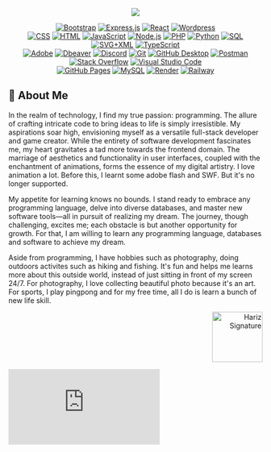 <p align="center">
    <a href="https://github.com/DenverCoder1/readme-typing-svg"><img src="https://readme-typing-svg.herokuapp.com?lines=Hi+hi,+Hariz+here...;I+am+him+😎;F+U+L+L+S+T+A+C+K+✯+D+E+V+E+L+O+P+E+R;&center=true&width=500&height=50&font=Fira%20Code&color=800000">
    </a>
</p>

<!-- Some badges are from https://github.com/Ileriayo/markdown-badges -->
<div align="center">
  <div>
      <a href="#"><img alt="Bootstrap" src="https://img.shields.io/badge/Bootstrap-7952B3.svg?logo=bootstrap&logoColor=white"></a>
      <a href="#"><img alt="Express.js" src="https://img.shields.io/badge/Express.js-404d59.svg?logo=express&logoColor=white"></a>
      <a href="#"><img alt="React" src="https://img.shields.io/badge/React-20232a.svg?logo=react&logoColor=%2361DAFB"></a>
      <a href="#"><img alt="Wordpress" src="https://img.shields.io/badge/Wordpress-21759B?logo=wordpress&logoColor=white"></a>
  </div>
  <div>
      <a href="https://github.com/search?q=user%3ACharKwehTiawKerang+language%3Acss"><img alt="CSS" src="https://img.shields.io/badge/CSS-1572B6.svg?logo=css3&logoColor=white"></a>
      <a href="https://github.com/search?q=user%3ACharKwehTiawKerang+language%3Ahtml"><img alt="HTML" src="https://img.shields.io/badge/HTML-E34F26.svg?logo=html5&logoColor=white"></a>
      <a href="https://github.com/search?q=user%3ACharKwehTiawKerang+language%3Ajavascript"><img alt="JavaScript" src="https://img.shields.io/badge/JavaScript-F7DF1E.svg?logo=javascript&logoColor=black"></a>
      <a href="https://github.com/search?q=user%3ACharKwehTiawKerang+language%3Ajavascript"><img alt="Node.js" src="https://img.shields.io/badge/Node.js-43853D.svg?logo=node.js&logoColor=white"></a>
      <a href="https://github.com/search?q=user%3ACharKwehTiawKerang+language%3Aphp"><img alt="PHP" src="https://img.shields.io/badge/PHP-777BB4.svg?logo=php&logoColor=white"></a>
      <a href="https://github.com/search?q=user%3ACharKwehTiawKerang+language%3Apython"><img alt="Python" src="https://img.shields.io/badge/Python-14354C.svg?logo=python&logoColor=white"></a>
      <a href="https://github.com/search?q=user%3ACharKwehTiawKerang+language%3Asql"><img alt="SQL" src="https://custom-icon-badges.demolab.com/badge/SQL-025E8C.svg?logo=database&logoColor=white"></a>
      <a href="https://github.com/search?q=user%3ACharKwehTiawKerang+language%3Asvg"><img alt="SVG+XML" src="https://img.shields.io/badge/SVG%2BXML-e0982c.svg?logo=svg&logoColor=white"></a>
      <a href="https://github.com/search?q=user%3ACharKwehTiawKerang+language%3AtypeScript"><img alt="TypeScript" src="https://img.shields.io/badge/TypeScript-007ACC.svg?logo=typescript&logoColor=white"></a>
  </div>
  <div>
      <a href="#"><img alt="Adobe" src="https://img.shields.io/badge/Adobe-FF0000.svg?logo=adobe&logoColor=white"></a>
      <a href="#"><img alt="Dbeaver" src="https://custom-icon-badges.demolab.com/badge/-Dbeaver-372923?logo=dbeaver-mono&logoColor=white"></a>
      <a href="#"><img alt="Discord" src="https://img.shields.io/badge/-Discord-5865F2.svg?logo=discord&logoColor=white"></a>
      <a href="#"><img alt="Git" src="https://img.shields.io/badge/Git-F05033.svg?logo=git&logoColor=white"></a>
      <a href="#"><img alt="GitHub Desktop" src="https://img.shields.io/badge/GitHub%20Desktop-8034A9.svg?logo=github&logoColor=white"></a>
      <a href="#"><img alt="Postman" src="https://img.shields.io/badge/Postman-FF6C37?logo=postman&logoColor=white"></a>
      <a href="#"><img alt="Stack Overflow" src="https://img.shields.io/badge/-Stack%20Overflow-FE7A16?logo=stack-overflow&logoColor=white"></a>
      <a href="#"><img alt="Visual Studio Code" src="https://img.shields.io/badge/Visual%20Studio%20Code-0078d7.svg?logo=visual-studio-code&logoColor=white"></a>
  </div>
  <div>
      <a href="#"><img alt="GitHub Pages" src="https://img.shields.io/badge/GitHub%20Pages-327FC7.svg?logo=github&logoColor=white"></a>
      <a href="#"><img alt="MySQL" src="https://img.shields.io/badge/MySQL-00f.svg?logo=mysql&logoColor=white"></a>
      <a href="#"><img alt="Render" src="https://img.shields.io/badge/Render-00979D.svg?logo=render&logoColor=white"></a>
      <a href="#"><img alt="Railway" src="https://img.shields.io/badge/Railway-000000.svg?logo=railway&logoColor=white"></a>
  </div>
</div>

## 🌱 About Me

In the realm of technology, I find my true passion: programming. The allure of crafting intricate code to bring ideas to life is simply irresistible. My aspirations soar high, envisioning myself as a versatile full-stack developer and game creator. While the entirety of software development fascinates me, my heart gravitates a tad more towards the frontend domain. The marriage of aesthetics and functionality in user interfaces, coupled with the enchantment of animations, forms the essence of my digital artistry. I love animation a lot. Before this, I learnt some adobe flash and SWF. But it's no longer supported.

My appetite for learning knows no bounds. I stand ready to embrace any programming language, delve into diverse databases, and master new software tools—all in pursuit of realizing my dream. The journey, though challenging, excites me; each obstacle is but another opportunity for growth. For that, I am willing to learn any programming language, databases and software to achieve my dream.

Aside from programming, I have hobbies such as photography, doing outdoors activites such as hiking and fishing. It's fun and helps me learns more about this outside world, instead of just sitting in front of my screen 24/7. For photography, I love collecting beautiful photo because it's an art. For sports, I play pingpong and for my free time, all I do is learn a bunch of new life skill.

<div align="right">
    <img src="https://assets.harizasyraf.com/images/digital-autograph-harizasyraf.png" alt="Hariz Signature" width="100">
</div>

![Test](https://lottie.host/embed/44ace95f-0270-47a7-88bf-c7c6b49be707/09Y3MldR2x.json)
